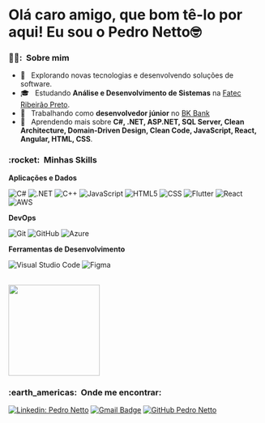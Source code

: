 <h1>Olá caro amigo, que bom tê-lo por aqui! Eu sou o Pedro Netto🤓</h1>

<h3> 🧔‍♂️: &nbsp;Sobre mim </h3>

- 🤔 &nbsp; Explorando novas tecnologias e desenvolvendo soluções de software.
- 🎓 &nbsp; Estudando **Análise e Desenvolvimento de Sistemas** na <a href="http://www.fatecrp.edu.br/">Fatec Ribeirão Preto</a>.
- 💼 &nbsp; Trabalhando como **desenvolvedor júnior** no <a href="https://bkbank.com.br/">BK Bank</a>
- 🌱 &nbsp; Aprendendo mais sobre **C#, .NET, ASP.NET, SQL Server, Clean Architecture, Domain-Driven Design, Clean Code, JavaScript, React, Angular, HTML, CSS**.

<h3> :rocket: &nbsp;Minhas Skills </h3>

**Aplicações e Dados**

  ![C#](https://img.shields.io/badge/C%23-239120?style=flat&logo=c-sharp&logoColor=white)
  ![.NET](https://img.shields.io/badge/.NET-5C2D91?style=flat&logo=.net&logoColor=white)
  ![C++](https://img.shields.io/badge/-C++-333333?style=flat&logo=C%2B%2B&logoColor=00599C)
  ![JavaScript](https://img.shields.io/badge/-JavaScript-333333?style=flat&logo=javascript)
  ![HTML5](https://img.shields.io/badge/-HTML5-333333?style=flat&logo=HTML5)
  ![CSS](https://img.shields.io/badge/-CSS-333333?style=flat&logo=CSS3&logoColor=1572B6)
  ![Flutter](https://img.shields.io/badge/-Flutter-333333?style=flat&logo=Flutter)
  ![React](https://img.shields.io/badge/-React-333333?style=flat&logo=react)
  ![AWS](https://img.shields.io/badge/Amazon_AWS-232F3E?style=flat&logo=amazon-aws&logoColor=white)  

**DevOps**

  ![Git](https://img.shields.io/badge/-Git-333333?style=flat&logo=git)
  ![GitHub](https://img.shields.io/badge/-GitHub-333333?style=flat&logo=github)
  ![Azure](https://img.shields.io/badge/Microsoft_Azure-0089D6?style=flat&logo=microsoft-azure&logoColor=white)

**Ferramentas de Desenvolvimento**

  ![Visual Studio Code](https://img.shields.io/badge/-Visual%20Studio%20Code-333333?style=flat&logo=visual-studio-code&logoColor=007ACC)
  ![Figma](https://img.shields.io/badge/-Figma-333333?style=flat&logo=figma&logoColor=007ACC)

<br/>

<a href="https://github.com/pedronetto404">
  <img height="180em" src="https://github-readme-stats.vercel.app/api?username=PedroNetto404&theme=dracula&show_icons=true" />
</a>

<br/>

<h3> :earth_americas: &nbsp;Onde me encontrar: </h3> 

[![Linkedin: Pedro Netto](https://img.shields.io/badge/-nettopedro-blue?style=flat-square&logo=Linkedin&logoColor=white&link=https://www.linkedin.com/in/nettopedro)](https://www.linkedin.com/in/nettopedro)
[![Gmail Badge](https://img.shields.io/badge/-pedronetto31415@gmail.com-006bed?style=flat-square&logo=Gmail&logoColor=white&link=mailto:SEU-EMAIL)](mailto:pedronetto31415@gmail.com)
[![GitHub Pedro Netto]( https://img.shields.io/github/followers/PedroNetto404?label=follow&style=social)](https://github.com/PedroNetto404)
